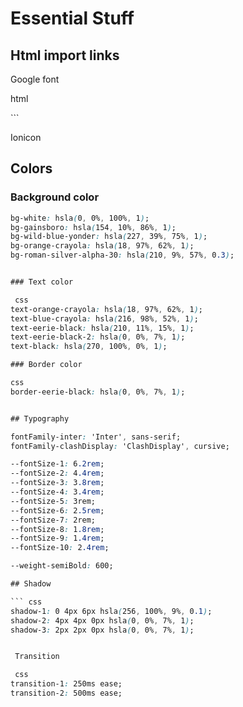 # Essential Stuff

## Html import links

Google font

 html
<link rel="preconnect" href="https://fonts.googleapis.com">
<link rel="preconnect" href="https://fonts.gstatic.com" crossorigin>
<link href="https://fonts.googleapis.com/css2?family=Inter:wght@400;500;600&display=swap" rel="stylesheet">
```

Ionicon
<script type="module" src="https://unpkg.com/ionicons@5.5.2/dist/ionicons/ionicons.esm.js"></script>
<script nomodule src="https://unpkg.com/ionicons@5.5.2/dist/ionicons/ionicons.js"></script>



## Colors

### Background color
``` css
bg-white: hsla(0, 0%, 100%, 1);
bg-gainsboro: hsla(154, 10%, 86%, 1);
bg-wild-blue-yonder: hsla(227, 39%, 75%, 1);
bg-orange-crayola: hsla(18, 97%, 62%, 1);
bg-roman-silver-alpha-30: hsla(210, 9%, 57%, 0.3);


### Text color

 css
text-orange-crayola: hsla(18, 97%, 62%, 1);
text-blue-crayola: hsla(216, 98%, 52%, 1);
text-eerie-black: hsla(210, 11%, 15%, 1);
text-eerie-black-2: hsla(0, 0%, 7%, 1);
text-black: hsla(270, 100%, 0%, 1);

### Border color

css
border-eerie-black: hsla(0, 0%, 7%, 1);


## Typography

fontFamily-inter: 'Inter', sans-serif;
fontFamily-clashDisplay: 'ClashDisplay', cursive;

--fontSize-1: 6.2rem;
--fontSize-2: 4.4rem;
--fontSize-3: 3.8rem;
--fontSize-4: 3.4rem;
--fontSize-5: 3rem;
--fontSize-6: 2.5rem;
--fontSize-7: 2rem;
--fontSize-8: 1.8rem;
--fontSize-9: 1.4rem;
--fontSize-10: 2.4rem;

--weight-semiBold: 600;

## Shadow

``` css
shadow-1: 0 4px 6px hsla(256, 100%, 9%, 0.1);
shadow-2: 4px 4px 0px hsla(0, 0%, 7%, 1);
shadow-3: 2px 2px 0px hsla(0, 0%, 7%, 1);


 Transition

 css
transition-1: 250ms ease;
transition-2: 500ms ease;